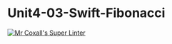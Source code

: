 # Unit4-03-Swift-Fibonacci
[![Mr Coxall's Super Linter](https://github.com/ICS4U-Programming-Zak-G/Unit4-03-Swift-Fibonacci/workflows/Mr%20Coxall's%20Super%20Linter/badge.svg)](https://github.com/ICS4U-Programming-Zak-G/Unit4-03-Swift-Fibonacci/actions/)
